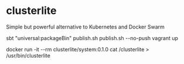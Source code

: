 # clusterlite
Simple but powerful alternative to Kubernetes and Docker Swarm

sbt "universal:packageBin"
publish.sh
publish.sh --no-push
vagrant up


docker run -it --rm clusterlite/system:0.1.0 cat /clusterlite > /usr/bin/clusterlite